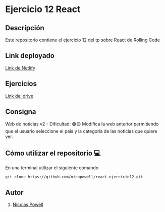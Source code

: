 # Ejercicio 12 React

## Descripción

Este repositorio contiene el ejercicio 12 del tp sobre React de Rolling Code

## Link deployado
[Link de Netlify](https://nicopowell-react-ejercicio12.netlify.app/)

## Ejercicios
[Link del drive](https://docs.google.com/document/d/1yFK09NIwbUug5p0M_q1ESPXH4xaCS9sNqzYEOehxoJc/edit)

## Consigna

Web de noticias v2 - Dificultad:  🟢🟡
Modifica la web anterior permitiendo que el usuario seleccione el país y la categoría de las noticias que quiere ver.

## Cómo utilizar el repositorio 💻

En una terminal utilizar el siguiente comando

```
git clone https://github.com/nicopowell/react-ejercicio12.git
```

## Autor

1. [Nicolas Powell](https://github.com/nicopowell)
